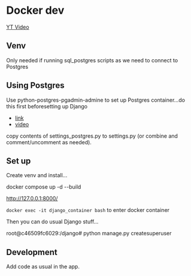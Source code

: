 # Docker dev

[YT Video](https://www.youtube.com/watch?v=pwlt8BTYsOU&list=PLsszRSbzjyvklQ2LAjNEURKYAYglUgHsB&index=3)

## Venv

Only needed if running sql_postgres scripts as we need to connect to Postgres

## Using Postgres

Use python-postgres-pgadmin-admine to set up Postgres container...do this first beforesetting up Django

- [link](https://github.com/Python-Test-Engineer/yt-docker-to-go/tree/main/python-postgres-pgadmin-adminer)
- [video]([YouTube](https://youtu.be/mipRKPHwlBkI))

copy contents of settings_postgres.py to settings.py (or combine and comment/uncomment as needed).
## Set up

Create venv and install...

docker compose up -d --build

http://127.0.0.1:8000/ 

`docker exec -it django_container bash` to enter docker container

Then you can do usual Django stuff...

root@c46509fc6029:/django# python manage.py createsuperuser

## Development

Add code as usual in the app.




